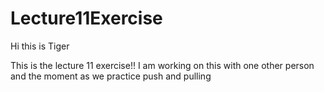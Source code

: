 # Lecture11Exercise


Hi this is Tiger

This is the lecture 11 exercise!!
I am working on this with one other person and the moment as we practice push and pulling
